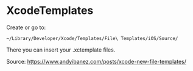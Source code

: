 # XcodeTemplates

Create or go to:
```
~/Library/Developer/Xcode/Templates/File\ Templates/iOS/Source/
```
There you can insert your .xctemplate files.

Source: https://www.andyibanez.com/posts/xcode-new-file-templates/
